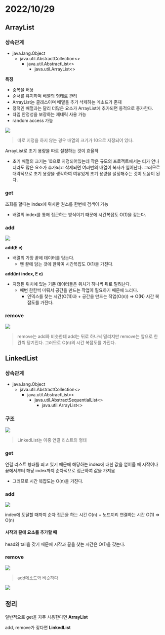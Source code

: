 # 2022/10/29

## ArrayList


### 상속관계
- java.lang.Object
    - java.util.AbstractCollection<>
        - java.util.AbstractList<>
            - java.util.ArrayList<>


**특징**
- 중복을 허용
- 순서를 유지하며 배열의 형태로 관리
- ArrayList는 클래스이며 배열을 추가 삭제하는 메소드가 존재
- 정적인 배열과는 달리 더많은 요소가 ArrayList에 추가되면 동적으로 증가한다.
- 타입 안정성을 보장하는 제네릭 사용 가능
- random access 가능


![](https://velog.velcdn.com/images/ririti/post/d2ed39a7-23ce-4e34-8a10-165bc6d966a0/image.png)

>따로 지정을 하지 않는 경우 배열의 크기가 10으로 지정되어 있다.

ArrayList로 초기 용량을 따로 설정하는 것이 효율적
- 초기 배열의 크기는 10으로 지정되어있는데 작은 규모의 프로젝트에서는 티가 안나더라도
  많은 요소가 추가되고 삭제되면 여러번의 배열이 복사가 일어난다.
  그러므로 대략적으로 초기 용량을 생각하여 여유있게 초기 용량을 설정해주는 것이 도움이 된다.


### get
조회를 할때는 index에 위치한 원소를 한번에 검색이 가능
- 배열의 index를 통해 접근하는 방식이기 때문에 시간복잡도 O(1)을 갖는다.

### add
![](https://velog.velcdn.com/images/ririti/post/5f2ab3d0-cc15-406b-815d-3359adbc92b0/image.png)


**add(E e)**
- 배열의 가장 끝에 데이터를 담는다.
    - 맨 끝에 담는 것에 한하여 시간복잡도 O(1)을 가진다.

**add(int index, E e)**
- 지정된 위치에 있는 기존 데이터들은 위치가 하나씩 뒤로 밀려난다.
    - 매번 한칸씩 미뤄서 공간을 만드는 작업이 필요하기 때문에 느리다.
        - 인덱스를 찾는 시간(O(1))과 + 공간을 만드는 작업(O(n)) => O(N) 시간 복잡도를 가진다.

### remove
![](https://velog.velcdn.com/images/ririti/post/b964a0fa-0663-4fc7-a4cb-1597885fa538/image.png)


> remove는 add와 비슷한데 add는 뒤로 하나씩 밀리지만 remove는 앞으로 한 칸씩 당겨진다.
그러므로 O(n)의 시간 복잡도를 가진다.


## LinkedList

### 상속관계
- java.lang.Object
    - java.util.AbstractCollection<>
        - java.util.AbstractList<>
            - java.util.AbstractSequentialList<>
                - java.util.ArrayList<>


### 구조

![](https://velog.velcdn.com/images/ririti/post/945aa3a6-4d48-4885-8b56-8c333a134c73/image.png)


> LinkedList는 이중 연결 리스트의 형태

### get
연결 리스트 형태를 띄고 있기 때문에 해당하는 index에 대한 값을 얻어올 때 시작이나 끝에서부터 해당 index까지 순차적으로 접근하여 값을 가져옴
- 그러므로 시간 복잡도는 O(n)을 가진다.

### add
![](https://velog.velcdn.com/images/ririti/post/802fd41e-0f1c-4dc0-b9b0-3cffd712709f/image.png)

index에 도달할 때까지 순차 접근을 하는 시간 O(n) + 노드끼리 연결하는 시간 O(1) => O(n)

#### 시작과 끝에 요소를 추가할 때
head와 tail을 갖기 때문에 시작과 끝을 찾는 시간은 O(1)을 갖는다.



### remove
![](https://velog.velcdn.com/images/ririti/post/704f6c75-08da-4a87-89ac-3feb989a54e6/image.png)

>add메소드와 비슷하다


![](https://velog.velcdn.com/images/ririti/post/e2136640-e3e0-4633-87c4-74e0027ee2ae/image.png)


## 정리
일반적으로 get을 자주 사용한다면 **ArrayList**

add, remove가 잦다면 **LinkedList**
